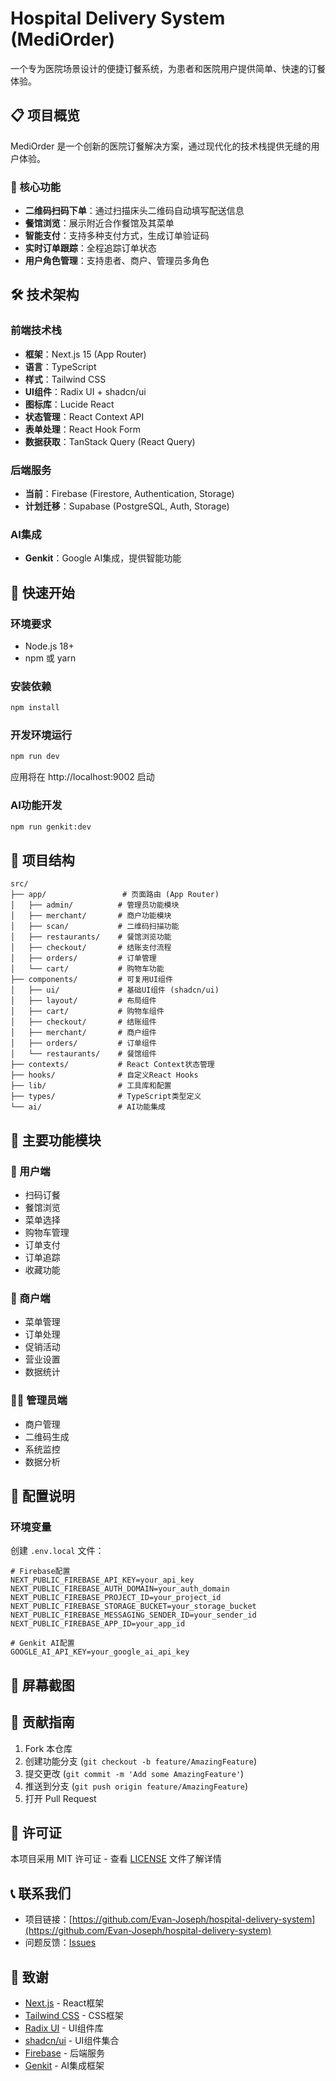 # Hospital Delivery System (MediOrder)

一个专为医院场景设计的便捷订餐系统，为患者和医院用户提供简单、快速的订餐体验。

## 📋 项目概览

MediOrder 是一个创新的医院订餐解决方案，通过现代化的技术栈提供无缝的用户体验。

### 🎯 核心功能

- **二维码扫码下单**：通过扫描床头二维码自动填写配送信息
- **餐馆浏览**：展示附近合作餐馆及其菜单
- **智能支付**：支持多种支付方式，生成订单验证码
- **实时订单跟踪**：全程追踪订单状态
- **用户角色管理**：支持患者、商户、管理员多角色

## 🛠 技术架构

### 前端技术栈
- **框架**：Next.js 15 (App Router)
- **语言**：TypeScript
- **样式**：Tailwind CSS
- **UI组件**：Radix UI + shadcn/ui
- **图标库**：Lucide React
- **状态管理**：React Context API
- **表单处理**：React Hook Form
- **数据获取**：TanStack Query (React Query)

### 后端服务
- **当前**：Firebase (Firestore, Authentication, Storage)
- **计划迁移**：Supabase (PostgreSQL, Auth, Storage)

### AI集成
- **Genkit**：Google AI集成，提供智能功能

## 🚀 快速开始

### 环境要求
- Node.js 18+
- npm 或 yarn

### 安装依赖
```bash
npm install
```

### 开发环境运行
```bash
npm run dev
```

应用将在 http://localhost:9002 启动

### AI功能开发
```bash
npm run genkit:dev
```

## 📁 项目结构

```
src/
├── app/                 # 页面路由 (App Router)
│   ├── admin/          # 管理员功能模块
│   ├── merchant/       # 商户功能模块
│   ├── scan/           # 二维码扫描功能
│   ├── restaurants/    # 餐馆浏览功能
│   ├── checkout/       # 结账支付流程
│   ├── orders/         # 订单管理
│   └── cart/           # 购物车功能
├── components/         # 可复用UI组件
│   ├── ui/             # 基础UI组件 (shadcn/ui)
│   ├── layout/         # 布局组件
│   ├── cart/           # 购物车组件
│   ├── checkout/       # 结账组件
│   ├── merchant/       # 商户组件
│   ├── orders/         # 订单组件
│   └── restaurants/    # 餐馆组件
├── contexts/           # React Context状态管理
├── hooks/              # 自定义React Hooks
├── lib/                # 工具库和配置
├── types/              # TypeScript类型定义
└── ai/                 # AI功能集成
```

## 🎨 主要功能模块

### 👤 用户端
- 扫码订餐
- 餐馆浏览
- 菜单选择
- 购物车管理
- 订单支付
- 订单追踪
- 收藏功能

### 🏪 商户端
- 菜单管理
- 订单处理
- 促销活动
- 营业设置
- 数据统计

### 👨‍💼 管理员端
- 商户管理
- 二维码生成
- 系统监控
- 数据分析

## 🔧 配置说明

### 环境变量
创建 `.env.local` 文件：
```env
# Firebase配置
NEXT_PUBLIC_FIREBASE_API_KEY=your_api_key
NEXT_PUBLIC_FIREBASE_AUTH_DOMAIN=your_auth_domain
NEXT_PUBLIC_FIREBASE_PROJECT_ID=your_project_id
NEXT_PUBLIC_FIREBASE_STORAGE_BUCKET=your_storage_bucket
NEXT_PUBLIC_FIREBASE_MESSAGING_SENDER_ID=your_sender_id
NEXT_PUBLIC_FIREBASE_APP_ID=your_app_id

# Genkit AI配置
GOOGLE_AI_API_KEY=your_google_ai_api_key
```

## 📱 屏幕截图

<!-- 这里可以添加应用截图 -->

## 🤝 贡献指南

1. Fork 本仓库
2. 创建功能分支 (`git checkout -b feature/AmazingFeature`)
3. 提交更改 (`git commit -m 'Add some AmazingFeature'`)
4. 推送到分支 (`git push origin feature/AmazingFeature`)
5. 打开 Pull Request

## 📄 许可证

本项目采用 MIT 许可证 - 查看 [LICENSE](LICENSE) 文件了解详情

## 📞 联系我们

- 项目链接：[https://github.com/Evan-Joseph/hospital-delivery-system](https://github.com/Evan-Joseph/hospital-delivery-system)
- 问题反馈：[Issues](https://github.com/Evan-Joseph/hospital-delivery-system/issues)

## 🙏 致谢

- [Next.js](https://nextjs.org/) - React框架
- [Tailwind CSS](https://tailwindcss.com/) - CSS框架
- [Radix UI](https://www.radix-ui.com/) - UI组件库
- [shadcn/ui](https://ui.shadcn.com/) - UI组件集合
- [Firebase](https://firebase.google.com/) - 后端服务
- [Genkit](https://firebase.google.com/docs/genkit) - AI集成框架
